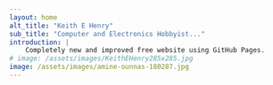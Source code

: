 ```yaml
---
layout: home
alt_title: "Keith E Henry"
sub_title: "Computer and Electronics Hobbyist..."
introduction: |
    Completely new and improved free website using GitHub Pages.
# image: /assets/images/KeithEHenry285x285.jpg
image: /assets/images/amine-ounnas-180287.jpg
---
```

